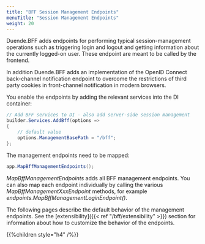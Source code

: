 ```yaml
---
title: "BFF Session Management Endpoints"
menuTitle: "Session Management Endpoints"
weight: 20
---
```


Duende.BFF adds endpoints for performing typical session-management operations such as triggering login and logout and getting information about the currently logged-on user. These endpoint are meant to be called by the frontend.

In addition Duende.BFF adds an implementation of the OpenID Connect back-channel notification endpoint to overcome the restrictions of third party cookies in front-channel notification in modern browsers.

You enable the endpoints by adding the relevant services into the DI container:

```csharp
// Add BFF services to DI - also add server-side session management
builder.Services.AddBff(options => 
{
    // default value
    options.ManagementBasePath = "/bff";
};
```

The management endpoints need to be mapped:

```csharp
app.MapBffManagementEndpoints();
```

*MapBffManagementEndpoints* adds all BFF management endpoints. You can also map each endpoint individually by calling the various *MapBffManagementXxxEndpoint* methods, for example *endpoints.MapBffManagementLoginEndpoint()*.

The following pages describe the default behavior of the management endpoints. See the [extensibility]({{< ref "/bff/extensibility" >}}) section for information about how to customize the behavior of the endpoints.

{{%children style="h4" /%}}
